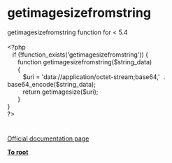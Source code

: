 # getimagesizefromstring




<div class="phpcode"><span class="html">
getimagesizefromstring function for &lt; 5.4<br><br><span class="default">&lt;?php<br>&#xA0;&#xA0; </span><span class="keyword">if (!</span><span class="default">function_exists</span><span class="keyword">(</span><span class="string">&apos;getimagesizefromstring&apos;</span><span class="keyword">)) {<br>&#xA0; &#xA0; &#xA0; function </span><span class="default">getimagesizefromstring</span><span class="keyword">(</span><span class="default">$string_data</span><span class="keyword">)<br>&#xA0; &#xA0; &#xA0; {<br>&#xA0; &#xA0; &#xA0; &#xA0;&#xA0; </span><span class="default">$uri </span><span class="keyword">= </span><span class="string">&apos;data://application/octet-stream;base64,&apos;&#xA0; </span><span class="keyword">. </span><span class="default">base64_encode</span><span class="keyword">(</span><span class="default">$string_data</span><span class="keyword">);<br>&#xA0; &#xA0; &#xA0; &#xA0;&#xA0; return </span><span class="default">getimagesize</span><span class="keyword">(</span><span class="default">$uri</span><span class="keyword">);<br>&#xA0; &#xA0; &#xA0; }<br>}<br></span><span class="default">?&gt;</span>
</span>
</div>
  

#

[Official documentation page](https://www.php.net/manual/en/function.getimagesizefromstring.php)

**[To root](/README.md)**